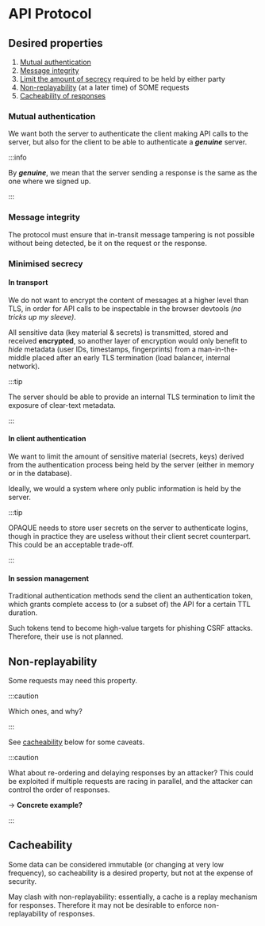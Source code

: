 # API Protocol

## Desired properties

1. [Mutual authentication](#mutual-authentication)
2. [Message integrity](#message-integrity)
3. [Limit the amount of secrecy](#minimised-secrecy) required to be held by either party
4. [Non-replayability](#non-replayability) (at a later time) of SOME requests
5. [Cacheability of responses](#cacheability)

### Mutual authentication

We want both the server to authenticate the client making API calls to the server,
but also for the client to be able to authenticate a _**genuine**_ server.

:::info

By _**genuine**_, we mean that the server sending a response is the same as
the one where we signed up.

:::

### Message integrity

The protocol must ensure that in-transit message tampering is not possible
without being detected, be it on the request or the response.

### Minimised secrecy

#### In transport

We do not want to encrypt the content of messages at a higher level than TLS,
in order for API calls to be inspectable in the browser devtools
_(no tricks up my sleeve)_.

All sensitive data (key material & secrets) is transmitted, stored and received
**encrypted**, so another layer of encryption would only benefit to _hide_ metadata
(user IDs, timestamps, fingerprints) from a man-in-the-middle placed after an
early TLS termination (load balancer, internal network).

:::tip

The server should be able to provide an internal TLS termination to limit
the exposure of clear-text metadata.

:::

#### In client authentication

We want to limit the amount of sensitive material (secrets, keys) derived from
the authentication process being held by the server (either in memory or in the
database).

Ideally, we would a system where only public information is held by the server.

:::tip

OPAQUE needs to store user secrets on the server to authenticate logins, though
in practice they are useless without their client secret counterpart. This could
be an acceptable trade-off.

:::

#### In session management

Traditional authentication methods send the client an authentication token,
which grants complete access to (or a subset of) the API for a certain TTL
duration.

Such tokens tend to become high-value targets for phishing CSRF attacks.
Therefore, their use is not planned.

## Non-replayability

Some requests may need this property.

:::caution

Which ones, and why?

:::

See [cacheability](#cacheability) below for some caveats.

:::caution

What about re-ordering and delaying responses by an attacker?
This could be exploited if multiple requests are racing in parallel, and
the attacker can control the order of responses.

-> **Concrete example?**

:::

## Cacheability

Some data can be considered immutable (or changing at very low frequency),
so cacheability is a desired property, but not at the expense of security.

May clash with non-replayability: essentially, a cache is a replay mechanism
for responses. Therefore it may not be desirable to enforce non-replayability
of responses.
